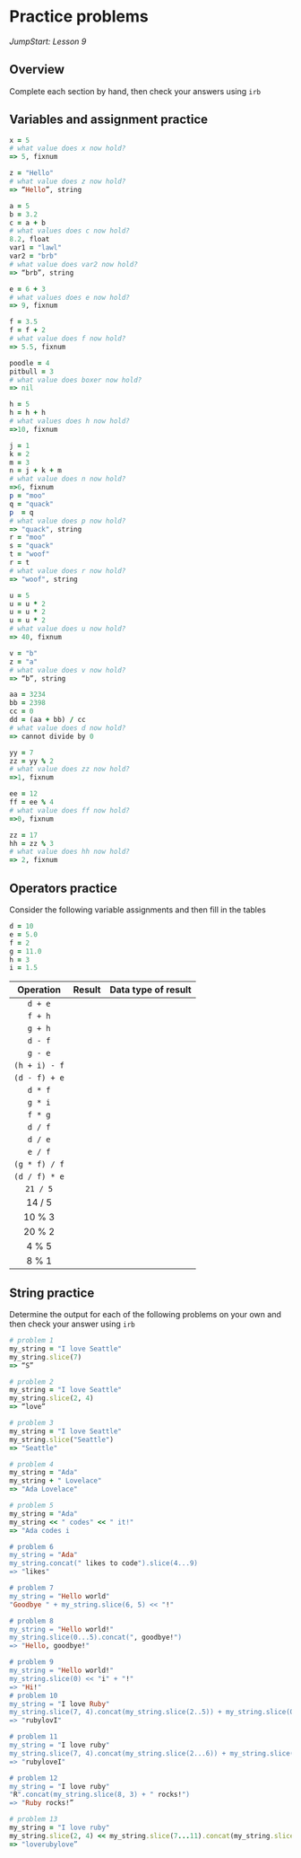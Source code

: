 # Practice problems
_JumpStart: Lesson 9_

## Overview
Complete each section by hand, then check your answers using `irb`

## Variables and assignment practice

```ruby
x = 5
# what value does x now hold?
=> 5, fixnum

z = "Hello"
# what value does z now hold?
=> “Hello”, string

a = 5
b = 3.2
c = a + b
# what values does c now hold?
8.2, float
var1 = "lawl"
var2 = "brb"
# what value does var2 now hold?
=> “brb”, string

e = 6 + 3
# what values does e now hold?
=> 9, fixnum

f = 3.5
f = f + 2
# what value does f now hold?
=> 5.5, fixnum

poodle = 4
pitbull = 3
# what value does boxer now hold?
=> nil 

h = 5
h = h + h
# what values does h now hold?
=>10, fixnum 

j = 1
k = 2
m = 3
n = j + k + m
# what value does n now hold?
=>6, fixnum 
p = "moo"
q = "quack"
p  = q
# what value does p now hold?
=> "quack", string 
r = "moo"
s = "quack"
t = "woof"
r = t
# what value does r now hold?
=> "woof", string 

u = 5
u = u * 2
u = u * 2
u = u * 2
# what value does u now hold?
=> 40, fixnum 

v = "b"
z = "a"
# what value does v now hold?
=> “b”, string 

aa = 3234
bb = 2398
cc = 0
dd = (aa + bb) / cc
# what value does d now hold?
=> cannot divide by 0 

yy = 7
zz = yy % 2
# what value does zz now hold?
=>1, fixnum

ee = 12
ff = ee % 4
# what value does ff now hold?
=>0, fixnum

zz = 17
hh = zz % 3
# what value does hh now hold?
=> 2, fixnum

```

## Operators practice
Consider the following variable assignments and then fill in the tables

```ruby
d = 10
e = 5.0
f = 2
g = 11.0
h = 3
i = 1.5
```

| Operation | Result | Data type of result |
| :---: | :---:| :---: |
| `d + e` | | |
| `f + h` | | |
| `g + h` | | |
| `d - f` | | |
| `g - e` | | |
| `(h + i) - f` | | |
| `(d - f) + e` | | |
| `d * f` | | | |
| `g * i` | | | |
| `f * g` | | | |
| `d / f` | | | |
| `d / e` | | | |
| `e / f` | | | |
| `(g * f) / f` | | | |
| `(d / f) * e` | | | |
| `21 / 5` | | | |
| 14 / 5 | | | |
| 10 % 3 | | | |
| 20 % 2 | | | |
| 4 % 5 | | | |
| 8 % 1 | | | |

## String practice
Determine the output for each of the following problems on your own and then check your answer using `irb`

```ruby
# problem 1
my_string = "I love Seattle"
my_string.slice(7) 
=> “S”

# problem 2
my_string = "I love Seattle"
my_string.slice(2, 4)
=> “love”

# problem 3
my_string = "I love Seattle"
my_string.slice("Seattle")
=> "Seattle"

# problem 4
my_string = "Ada"
my_string + " Lovelace"
=> "Ada Lovelace"

# problem 5
my_string = "Ada"
my_string << " codes" << " it!"
=> "Ada codes i

# problem 6
my_string = "Ada"
my_string.concat(" likes to code").slice(4...9)
=> "likes"

# problem 7
my_string = "Hello world"
"Goodbye " + my_string.slice(6, 5) << "!"

# problem 8
my_string = "Hello world!"
my_string.slice(0...5).concat(", goodbye!")
=> "Hello, goodbye!"

# problem 9
my_string = "Hello world!"
my_string.slice(0) << "i" + "!"
=> "Hi!"
# problem 10
my_string = "I love Ruby"
my_string.slice(7, 4).concat(my_string.slice(2..5)) + my_string.slice(0)
=> "rubylovI"

# problem 11
my_string = "I love ruby"
my_string.slice(7, 4).concat(my_string.slice(2...6)) + my_string.slice(0)
=> "rubyloveI"

# problem 12
my_string = "I love ruby"
"R".concat(my_string.slice(8, 3) + " rocks!")
=> "Ruby rocks!”

# problem 13
my_string = "I love ruby"
my_string.slice(2, 4) << my_string.slice(7...11).concat(my_string.slice(2...6))
=> "loverubylove”
